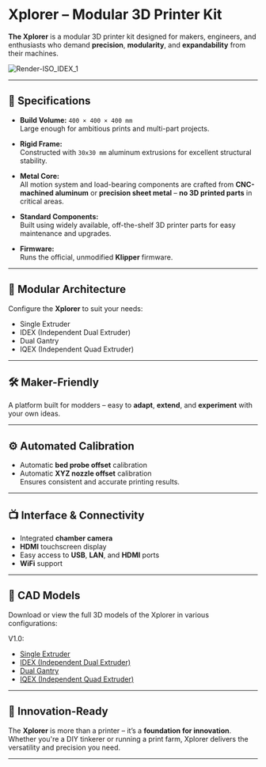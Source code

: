 # Xplorer – Modular 3D Printer Kit

**The Xplorer** is a modular 3D printer kit designed for makers, engineers, and enthusiasts who demand **precision**, **modularity**, and **expandability** from their machines.

![Render-ISO_IDEX_1](https://github.com/user-attachments/assets/1e8ce789-93dd-45c8-ae9a-fb2dfe1a193c)


---

## 🔧 Specifications

- **Build Volume:** `400 × 400 × 400 mm`  
  Large enough for ambitious prints and multi-part projects.

- **Rigid Frame:**  
  Constructed with `30x30 mm` aluminum extrusions for excellent structural stability.

- **Metal Core:**  
  All motion system and load-bearing components are crafted from **CNC-machined aluminum** or **precision sheet metal** – **no 3D printed parts** in critical areas.

- **Standard Components:**  
  Built using widely available, off-the-shelf 3D printer parts for easy maintenance and upgrades.

- **Firmware:**  
  Runs the official, unmodified **Klipper** firmware.

---

## 🧩 Modular Architecture

Configure the **Xplorer** to suit your needs:

- Single Extruder  
- IDEX (Independent Dual Extruder)  
- Dual Gantry  
- IQEX (Independent Quad Extruder)

---

## 🛠 Maker-Friendly

A platform built for modders – easy to **adapt**, **extend**, and **experiment** with your own ideas.

---

## ⚙️ Automated Calibration

- Automatic **bed probe offset** calibration  
- Automatic **XYZ nozzle offset** calibration  
Ensures consistent and accurate printing results.

---

## 📺 Interface & Connectivity

- Integrated **chamber camera**  
- **HDMI** touchscreen display  
- Easy access to **USB**, **LAN**, and **HDMI** ports  
- **WiFi** support

---

## 📐 CAD Models

Download or view the full 3D models of the Xplorer in various configurations:

V1.0:
- [Single Extruder](https://a360.co/42tT6cS)  
- [IDEX (Independent Dual Extruder)](https://a360.co/4jwr8TZ)  
- [Dual Gantry](https://a360.co/4jzKTtU)  
- [IQEX (Independent Quad Extruder)](https://a360.co/4iE1b3s)
  
---

## 🚀 Innovation-Ready

The **Xplorer** is more than a printer – it’s a **foundation for innovation**. Whether you're a DIY tinkerer or running a print farm, Xplorer delivers the versatility and precision you need.

---



